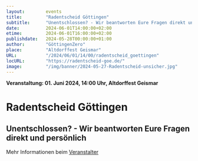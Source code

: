 ```yaml
---
layout:        events
title:         "Radentscheid Göttingen"
subtitle:      "Unentschlossen? - Wir beantworten Eure Fragen direkt und persönlich"
date:          2024-06-01T14:00:00+02:00
etime:         2024-06-01T16:00:00+02:00
publishdate:   2024-05-28T00:00:00+01:00
author:        "GöttingenZero"
place:         "Altdorffest Geismar"
URL:           "/2024/06/01/14/00/radentscheid_goettingen"
locURL:        "https://radentscheid-goe.de/"
image:         "/img/banner/2024-05-27-Radentscheid-unsicher.jpg"
---
```


**Veranstaltung: 01. Juni 2024, 14:00 Uhr, Altdorffest Geismar**

Radentscheid Göttingen
===========

Unentschlossen? - Wir beantworten Eure Fragen direkt und persönlich
-----------




Mehr Informationen beim [Veranstalter](https://radentscheid-goe.de/)
